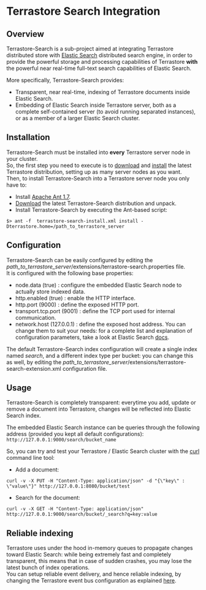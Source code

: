# Terrastore Search Integration #



## Overview ##

Terrastore-Search is a sub-project aimed at integrating Terrastore distributed store with [Elastic Search](http://www.elasticsearch.com/) distributed search engine, in order to provide the powerful storage and processing capabilities of Terrastore **with** the powerful near real-time full-text search capabilities of Elastic Search.

More specifically, Terrastore-Search provides:
  * Transparent, near real-time, indexing of Terrastore documents inside Elastic Search.
  * Embedding of Elastic Search inside Terrastore server, both as a complete self-contained server (to avoid running separated instances), or as a member of a larger Elastic Search cluster.

## Installation ##

Terrastore-Search must be installed into **every** Terrastore server node in your cluster.
<br />
So, the first step you need to execute is to [download](http://code.google.com/p/terrastore/downloads/list) and [install](Operations.md) the latest Terrastore distribution, setting up as many server nodes as you want.
<br />
Then, to install Terrastore-Search into a Terrastore server node you only have to:
  * Install [Apache Ant 1.7](http://ant.apache.org).
  * [Download](http://code.google.com/p/terrastore/downloads/list) the latest Terrastore-Search distribution and unpack.
  * Install Terrastore-Search by executing the Ant-based script:
```
$> ant -f  terrastore-search-install.xml install -Dterrastore.home=/path_to_terrastore_server
```

## Configuration ##

Terrastore-Search can be easily configured by editing the _path\_to\_terrastore\_server_/extensions/terrastore-search.properties file.<br />
It is configured with the following base properties:
  * node.data (true) : configure the embedded Elastic Search node to actually store indexed data.
  * http.enabled (true) : enable the HTTP interface.
  * http.port (9000) : define the exposed HTTP port.
  * transport.tcp.port (9001) : define the TCP port used for internal communication.
  * network.host (127.0.0.1) : define the exposed host address.
You can change them to suit your needs: for a complete list and explanation of configuration parameters, take a look at Elastic Search [docs](http://www.elasticsearch.com/docs/).

The default Terrastore-Search index configuration will create a single index named _search_, and a different index type per bucket: you can change this as well, by editing the _path\_to\_terrastore\_server_/extensions/terrastore-search-extension.xml configuration file.

## Usage ##

Terrastore-Search is completely transparent: everytime you add, update or remove a document into Terrastore, changes will be reflected into Elastic Search index.

The embedded Elastic Search instance can be queries through the following address (provided you kept all default configurations): `http://127.0.0.1:9000/search/bucket_name`

So, you can try and test your Terrastore / Elastic Search cluster with the [curl](http://curl.haxx.se/) command line tool:

  * Add a document:
```
curl -v -X PUT -H "Content-Type: application/json" -d "{\"key\" : \"value\"}" http://127.0.0.1:8080/bucket/test
```
  * Search for the document:
```
curl -v -X GET -H "Content-Type: application/json" http://127.0.0.1:9000/search/bucket/_search?q=key:value
```

## Reliable indexing ##

Terrastore uses under the hood in-memory queues to propagate changes toward Elastic Search: while being extremely fast and completely transparent, this means that in case of sudden crashes, you may lose the latest bunch of index operations.<br />
You can setup reliable event delivery, and hence reliable indexing, by changing the Terrastore event bus configuration as explained [here](http://code.google.com/p/terrastore/wiki/Developers_Guide#Events).